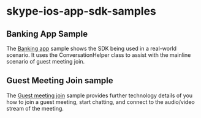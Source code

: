 # skype-ios-app-sdk-samples

## Banking App Sample
The [Banking app](https://github.com/OfficeDev/skype-ios-app-sdk-samples/tree/master/BankingApp) sample shows the SDK being used in a real-world scenario.  It uses the ConversationHelper class to assist with the mainline scenario of guest meeting join.
   
## Guest Meeting Join sample
The [Guest meeting join](https://github.com/OfficeDev/skype-ios-app-sdk-samples/tree/master/GuestMeetingJoin) sample provides further technology details of you how to join a guest meeting, start chatting, and connect to the audio/video stream of the meeting.
